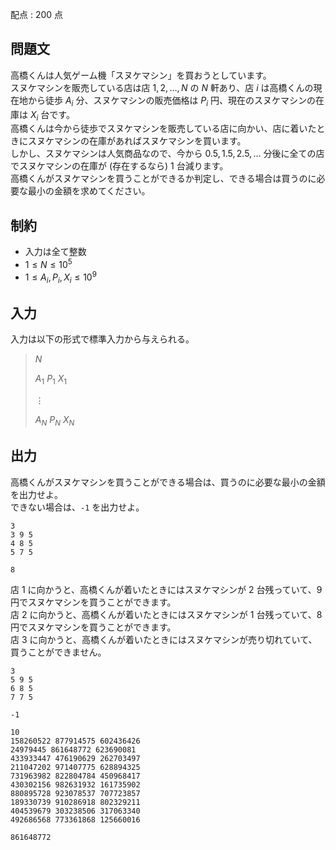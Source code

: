 配点 : $200$ 点

## 問題文

高橋くんは人気ゲーム機「スヌケマシン」を買おうとしています。<br>
スヌケマシンを販売している店は店 $1, 2, \dots, N$ の $N$ 軒あり、店 $i$ は高橋くんの現在地から徒歩 $A_i$ 分、スヌケマシンの販売価格は $P_i$ 円、現在のスヌケマシンの在庫は $X_i$ 台です。<br>
高橋くんは今から徒歩でスヌケマシンを販売している店に向かい、店に着いたときにスヌケマシンの在庫があればスヌケマシンを買います。<br>
しかし、スヌケマシンは人気商品なので、今から $0.5, 1.5, 2.5, \dots$ 分後に全ての店でスヌケマシンの在庫が (存在するなら) $1$ 台減ります。<br>
高橋くんがスヌケマシンを買うことができるか判定し、できる場合は買うのに必要な最小の金額を求めてください。

## 制約

- 入力は全て整数
- $1 \leq N \leq 10^5$
- $1 \leq A_i, P_i, X_i \leq 10^9$

## 入力

入力は以下の形式で標準入力から与えられる。

> $N$
> 
> $A_1$ $P_1$ $X_1$
> 
> $\vdots$
> 
> $A_N$ $P_N$ $X_N$

## 出力

高橋くんがスヌケマシンを買うことができる場合は、買うのに必要な最小の金額を出力せよ。<br>
できない場合は、`-1` を出力せよ。

```input1
3
3 9 5
4 8 5
5 7 5
```

```output1
8
```

店 $1$ に向かうと、高橋くんが着いたときにはスヌケマシンが $2$ 台残っていて、$9$ 円でスヌケマシンを買うことができます。<br>
店 $2$ に向かうと、高橋くんが着いたときにはスヌケマシンが $1$ 台残っていて、$8$ 円でスヌケマシンを買うことができます。<br>
店 $3$ に向かうと、高橋くんが着いたときにはスヌケマシンが売り切れていて、買うことができません。  

```input2
3
5 9 5
6 8 5
7 7 5
```

```output2
-1
```

```input3
10
158260522 877914575 602436426
24979445 861648772 623690081
433933447 476190629 262703497
211047202 971407775 628894325
731963982 822804784 450968417
430302156 982631932 161735902
880895728 923078537 707723857
189330739 910286918 802329211
404539679 303238506 317063340
492686568 773361868 125660016
```

```output3
861648772
```